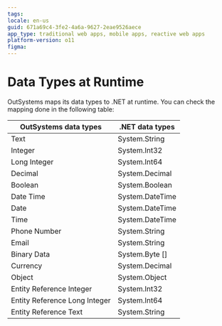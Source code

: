 ```yaml
---
tags: 
locale: en-us
guid: 671a69c4-3fe2-4a6a-9627-2eae9526aece
app_type: traditional web apps, mobile apps, reactive web apps
platform-version: o11
figma:
---
```


# Data Types at Runtime

OutSystems maps its data types to .NET at runtime. You can check the
mapping done in the following table:

OutSystems data types  |  .NET data types  |
---|---|
 Text | System.String |
Integer | System.Int32 |
Long Integer | System.Int64 |
Decimal | System.Decimal |
Boolean | System.Boolean |
Date Time | System.DateTime |
Date | System.DateTime |
Time | System.DateTime |
Phone Number | System.String |
Email | System.String |
Binary Data | System.Byte [] |
Currency | System.Decimal |
Object | System.Object |
Entity Reference Integer | System.Int32 |
Entity Reference Long Integer | System.Int64 |
Entity Reference Text | System.String |